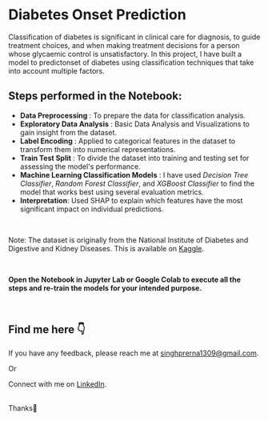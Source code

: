 # Diabetes Onset Prediction

Classification of diabetes is significant in clinical care for diagnosis, to guide treatment choices, and when making treatment decisions for a person whose glycaemic control is unsatisfactory. In this project, I have built a model to predictonset of diabetes using classification techniques that take into account multiple factors.


## Steps performed in the Notebook:

+ **Data Preprocessing** : To prepare the data for classification analysis.
+ **Exploratory Data Analysis** : Basic Data Analysis and Visualizations to gain insight from the dataset.
+ **Label Encoding** : Applied to categorical features in the dataset to transform them into numerical representations.
+ **Train Test Split** : To divide the dataset into training and testing set for assessing the model's performance.
+ **Machine Learning Classification Models** : I have used *Decision Tree Classifier*, *Random Forest Classifier*, and *XGBoost Classifier* to find the model that works best using several evaluation metrics.
+ **Interpretation**: Used SHAP to explain which features have the most significant impact on individual predictions.

<br>

Note: The dataset is originally from the National Institute of Diabetes and Digestive and Kidney Diseases. This is available on <a href="https://www.kaggle.com/datasets/mathchi/diabetes-data-set">Kaggle</a>.

<br>

**Open the Notebook in Jupyter Lab or Google Colab to execute all the steps and re-train the models for your intended purpose.**

<br>

## Find me here 👇

If you have any feedback, please reach me at singhprerna1309@gmail.com.
<p align="left"> Or </p>
<p align="left"> Connect with me on <a href="https://www.linkedin.com/in/prerna-singh-062197143/">LinkedIn</a>.</p>

<br>
Thanks🐥
